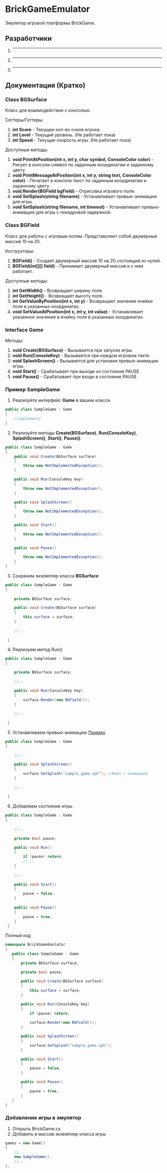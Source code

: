 BrickGameEmulator
=================

Эмулятор игровой платформы BrickGame.

Разработчики
------------

1. ---
2. ---
3. ---

Документация (Кратко)
---------------------

### Class BGSurface

Класс для взаимодействия с консолью.

Сеттеры/Геттеры:
1.    **int Score** - Текущее кол-во очков игрока.
2.    **int Level** - Текущий уровень. (Не работает пока)
3.    **int Speed** - Текущая скорость игры. (Не работает пока)

Доступные методы:
1.    **void PrintAtPosition(int x, int y, char symbol, ConsoleColor color)** -
Рисует в консоли символ по заданным координатам и заданному цвету.
2.    **void PrintMessageAtPosition(int x, int y, string text, ConsoleColor color)** - Печатает в консоли текст по заданным координатам и заданному цвету.
3.    **void Render(BGField bgField)** - Отрисовка игрового поля.
4.    **void SetSplash(string filename)** - Устанавливает превью-анимацию для игры.
5.    **void SetSplash(string filename, int timeout)** - Устанавливает превью-анимацию для игры с покадровой задержкой.

### Class BGField

Класс для работы с игровым полем. Представоляет собой двумерный массив 10 на 20.

Кострукторы:
1.    **BGField()** - Создает двумерный массив 10 на 20 состоящий из нулей.
2.    **BGField(int[][] field)** - Принимает двумерный массив и с ним работает.

Доступные методы:
1.    **int GetWidth()** - Возвращает ширину поля.
2.    **int GetHeight()** - Возвращает высоту поля.
3.    **int GetValueByPosition(int x, int y)** - Возвращает значение ячейки поля в указанных координатах.
4.    **void SetValueAtPosition(int x, int y, int value)** - Устанавливает указанное значение в ячейку поля в указанных координатах.

### Interface Game

Методы:
1.    **void Create(BGSurface)** - Вызывается при запуске игры.
2.    **void Run(ConsoleKey)** - Вызывается при каждом игровом такте.
3.    **void SplashScreen()** - Вызывается для установки превью-анимации игры.
4.    **void Start()** - Срабатывает при выходе из состояния PAUSE
5.    **void Pause()** - Срабатывает при входе в состояние PAUSE

### Пример SampleGame

1. Реализуйте интерфейс **Game** в вашем классе.

```C#
public class SampleGame : Game
{
    //implements
}
```

2. Реализуйте методы **Сreate(BGSurface)**, **Run(ConsoleKey)**, **SplashScreen()**, **Start()**, **Pause()**.

```C#
public class SampleGame : Game
{
    public void Create(BGSurface surface)
    {
        throw new NotImplementedException();
    }

    public void Run(ConsoleKey key)
    {
        throw new NotImplementedException();
    }

    public void SplashScreen()
    {
        throw new NotImplementedException();
    }

    public void Start()
    {
        throw new NotImplementedException();
    }

    public void Pause()
    {
        throw new NotImplementedException();
    }
}
```

3. Сохраним экземпляр класса **BGSurface**

```C#
public class SampleGame : Game
{
    
    private BGSurface surface;

    public void Create(BGSurface surface)
    {
        this.surface = surface;
    }
    
    //...
    
 }
 ```

4. Реализуем метод Run()

```C#
public class SampleGame : Game
{

    private BGSurface surface;
    
    //...

    public void Run(ConsoleKey key)
    {
        surface.Render(new BGField());
    }
    
    //...
    
 }
 ```
 
 5. Устанавливаем превью-анимацию [Пример](https://github.com/emilg1101/BrickGame/blob/master/bin/Debug/tanki.sph)
 
 
```C#
public class SampleGame : Game
{
   
    //...

    public void SplashScreen()
    {
        surface.SetSplash("sample_game.sph"); //Файл с анимацией
    }
    
    //...
    
 }
 ```
 
 6. Добавляем состояние игры.
 
  
```C#
public class SampleGame : Game
{
   
    //...
    
    private bool pause;

    public void Run()
    {
        if (pause) return;
        //...
    }
    
    //...
    
    public void Start()
    {
        pause = false;
    }
    
    public void Pause()
    {
        pause = true;
    }
 }
 ```
 Полный код
 ```C#
 namespace BrickGameEmulator
{
    public class SampleGame : Game
    {
        private BGSurface surface;

        private bool pause;
        
        public void Create(BGSurface surface)
        {
            this.surface = surface;
        }

        public void Run(ConsoleKey key)
        {
            if (pause) return;
            
            surface.Render(new BGField());
        }

        public void SplashScreen()
        {
            surface.SetSplash("sample_game.sph");
        }

        public void Start()
        {
            pause = false;
        }

        public void Pause()
        {
            pause = true;
        }
    }
}
```

### Добавление игры в эмулятор

1. Открыть BrickGame.cs 
2. Добавить в массив экземпляр класса игры
```C#
games = new Game[]
{
    //...
    new SampleGame(),
    //...
};
```
